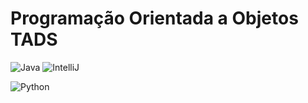 # Programação Orientada a Objetos TADS
![Java](https://img.shields.io/badge/Java-FFFFFF?style=for-the-badge&logo=openjdk&logoColor=000000)
![IntelliJ](https://img.shields.io/badge/Intellij-FFFFFF?style=for-the-badge&logo=intellijidea&logoColor=000000)

![Python](https://img.shields.io/badge/Python-3776AB?style=for-the-badge&logo=python&logoColor=FFD646)
